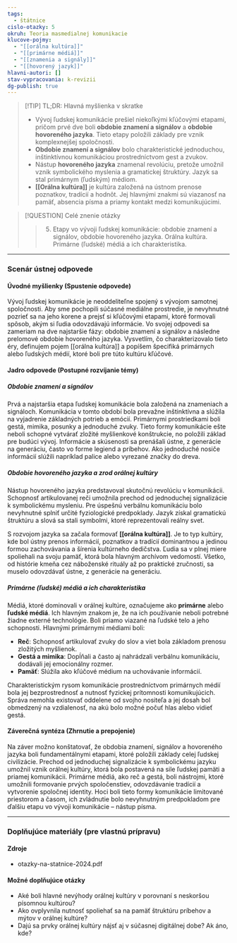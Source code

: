 ```yaml
---
tags:
  - štátnice
cislo-otazky: 5
okruh: Teoria masmedialnej komunikacie
klucove-pojmy:
  - "[[orálna kultúra]]"
  - "[[primárne médiá]]"
  - "[[znamenia a signály]]"
  - "[[hovorený jazyk]]"
hlavni-autori: []
stav-vypracovania: k-revizii
dg-publish: true
---
```


> [!TIP] TL;DR: Hlavná myšlienka v skratke
> * Vývoj ľudskej komunikácie prešiel niekoľkými kľúčovými etapami, pričom prvé dve boli **obdobie znamení a signálov** a **obdobie hovoreného jazyka**. Tieto etapy položili základy pre vznik komplexnejšej spoločnosti.
> * **Obdobie znamení a signálov** bolo charakteristické jednoduchou, inštinktívnou komunikáciou prostredníctvom gest a zvukov.
> * Nástup **hovoreného jazyka** znamenal revolúciu, pretože umožnil vznik symbolického myslenia a gramatickej štruktúry. Jazyk sa stal primárnym (ľudským) médiom.
> * **[[Orálna kultúra]]** je kultúra založená na ústnom prenose poznatkov, tradícií a hodnôt. Jej hlavnými znakmi sú viazanosť na pamäť, absencia písma a priamy kontakt medzi komunikujúcimi.

> [!QUESTION] Celé znenie otázky
> > 5. Etapy vo vývoji ľudskej komunikácie: obdobie znamení a signálov, obdobie hovoreného jazyka. Orálna kultúra. Primárne (ľudské) médiá a ich charakteristika.

---
### Scenár ústnej odpovede

#### Úvodné myšlienky (Spustenie odpovede)

Vývoj ľudskej komunikácie je neoddeliteľne spojený s vývojom samotnej spoločnosti. Aby sme pochopili súčasné mediálne prostredie, je nevyhnutné pozrieť sa na jeho korene a prejsť si kľúčovými etapami, ktoré formovali spôsob, akým si ľudia odovzdávajú informácie. Vo svojej odpovedi sa zameriam na dve najstaršie fázy: obdobie znamení a signálov a následne prelomové obdobie hovoreného jazyka. Vysvetlím, čo charakterizovalo tieto éry, definujem pojem [[orálna kultúra]] a popíšem špecifiká primárnych alebo ľudských médií, ktoré boli pre túto kultúru kľúčové.

#### Jadro odpovede (Postupné rozvíjanie témy)

##### Obdobie znamení a signálov

Prvá a najstaršia etapa ľudskej komunikácie bola založená na znameniach a signáloch.  Komunikácia v tomto období bola prevažne inštinktívna a slúžila na vyjadrenie základných potrieb a emócií. Primárnymi prostriedkami boli gestá, mimika, posunky a jednoduché zvuky.  Tieto formy komunikácie ešte neboli schopné vytvárať zložité myšlienkové konštrukcie, no položili základ pre budúci vývoj. Informácie a skúsenosti sa prenášali ústne, z generácie na generáciu, často vo forme legiend a príbehov. Ako jednoduché nosiče informácií slúžili napríklad palice alebo vyrezané značky do dreva. 
##### Obdobie hovoreného jazyka a zrod orálnej kultúry
Nástup hovoreného jazyka predstavoval skutočnú revolúciu v komunikácii. Schopnosť artikulovanej reči umožnila prechod od jednoduchej signalizácie k symbolickému mysleniu. Pre úspešnú verbálnu komunikáciu bolo nevyhnutné splniť určité fyziologické predpoklady. Jazyk získal gramatickú štruktúru a slová sa stali symbolmi, ktoré reprezentovali reálny svet. 

S rozvojom jazyka sa začala formovať **[[orálna kultúra]]**. Je to typ kultúry, kde bol ústny prenos informácií, poznatkov a tradícií dominantnou a jedinou formou zachovávania a šírenia kultúrneho dedičstva. Ľudia sa v plnej miere spoliehali na svoju pamäť, ktorá bola hlavným archívom vedomostí. Všetko, od histórie kmeňa cez náboženské rituály až po praktické zručnosti, sa muselo odovzdávať ústne, z generácie na generáciu.
##### Primárne (ľudské) médiá a ich charakteristika
Médiá, ktoré dominovali v orálnej kultúre, označujeme ako **primárne** alebo **ľudské médiá**. Ich hlavným znakom je, že na ich používanie neboli potrebné žiadne externé technológie. Boli priamo viazané na ľudské telo a jeho schopnosti. Hlavnými primárnymi médiami boli:

* **Reč**: Schopnosť artikulovať zvuky do slov a viet bola základom prenosu zložitých myšlienok.
* **Gestá a mimika**: Dopĺňali a často aj nahrádzali verbálnu komunikáciu, dodávali jej emocionálny rozmer.
* **Pamäť**: Slúžila ako kľúčové médium na uchovávanie informácií.

Charakteristickým rysom komunikácie prostredníctvom primárnych médií bola jej bezprostrednosť a nutnosť fyzickej prítomnosti komunikujúcich. Správa nemohla existovať oddelene od svojho nositeľa a jej dosah bol obmedzený na vzdialenosť, na akú bolo možné počuť hlas alebo vidieť gestá.

#### Záverečná syntéza (Zhrnutie a prepojenie)

Na záver možno konštatovať, že obdobia znamení, signálov a hovoreného jazyka boli fundamentálnymi etapami, ktoré položili základy celej ľudskej civilizácie. Prechod od jednoduchej signalizácie k symbolickému jazyku umožnil vznik orálnej kultúry, ktorá bola postavená na sile ľudskej pamäti a priamej komunikácii. Primárne médiá, ako reč a gestá, boli nástrojmi, ktoré umožnili formovanie prvých spoločenstiev, odovzdávanie tradícií a vytvorenie spoločnej identity. Hoci boli tieto formy komunikácie limitované priestorom a časom, ich zvládnutie bolo nevyhnutným predpokladom pre ďalšiu etapu vo vývoji komunikácie – nástup písma.

---

### Doplňujúce materiály (pre vlastnú prípravu)

#### Zdroje
* otazky-na-statnice-2024.pdf

#### Možné doplňujúce otázky
* Aké boli hlavné nevýhody orálnej kultúry v porovnaní s neskoršou písomnou kultúrou?
* Ako ovplyvnila nutnosť spoliehať sa na pamäť štruktúru príbehov a mýtov v orálnej kultúre?
* Dajú sa prvky orálnej kultúry nájsť aj v súčasnej digitálnej dobe? Ak áno, kde?